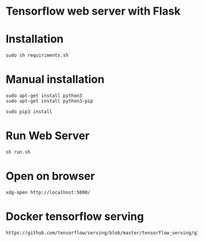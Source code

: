 # Tensorflow web server with Flask


# Installation


    sudo sh requiriments.sh

    
# Manual installation


    sudo apt-get install python3
    sudo apt-get install python3-pip

    sudo pip3 install 

# Run Web Server

    sh run.sh 

# Open on browser

    xdg-open http://localhost:5000/

# Docker tensorflow serving

    https://github.com/tensorflow/serving/blob/master/tensorflow_serving/g3doc/docker.md